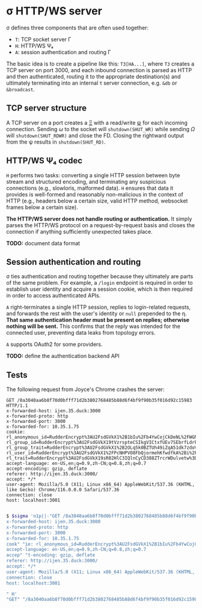 # σ HTTP/WS server
σ defines three components that are often used together:

+ `T`: TCP socket server Γ
+ `H`: HTTP/WS Ψ₄
+ `A`: session authentication and routing Γ

The basic idea is to create a pipeline like this: `T3[HA...]`, where `T3` creates a TCP server on port 3000, and each inbound connection is parsed as HTTP and then authenticated, routing it to the appropriate destination(s) and ultimately terminating into an internal τ server connection, e.g. `&db` or `&broadcast`.


## TCP server structure
A TCP server on a port creates a [Ξ](Xi.md) with a read/write [ψ](psi.md) for each incoming connection. Sending _ω_ to the socket will `shutdown(SHUT_WR)` while sending _Ω_ will `shutdown(SHUT_RDWR)` and close the FD. Closing the rightward output from the ψ results in `shutdown(SHUT_RD)`.


## HTTP/WS Ψ₄ codec
`H` performs two tasks: converting a single HTTP session between byte stream and structured encoding, and terminating any suspicious connections (e.g., slowloris, malformed data). `H` ensures that data it provides is well-formed and reasonably non-malicious in the context of HTTP (e.g., headers below a certain size, valid HTTP method, websocket frames below a certain size).

**The HTTP/WS server does not handle routing or authentication.** It simply parses the HTTP/WS protocol on a request-by-request basis and closes the connection if anything sufficiently unexpected takes place.

**TODO:** document data format


## Session authentication and routing
σ ties authentication and routing together because they ultimately are parts of the same problem. For example, a `/login` endpoint is required in order to establish user identity and acquire a session cookie, which is then required in order to access authenticated APIs.

`A` right-terminates a single HTTP session, replies to login-related requests, and forwards the rest with the user's identity or `null` prepended to the η. **That same authentication header must be present on replies; otherwise nothing will be sent.** This confirms that the reply was intended for the connected user, preventing data leaks from topology errors.

`A` supports OAuth2 for some providers.

**TODO:** define the authentication backend API


## Tests
The following request from Joyce's Chrome crashes the server:

```
GET /8a3040aa6b8f70d0bfff71d2b3802768485b88d6f4bf9f90b35f016d92c15983 HTTP/1.1
x-forwarded-host: ijen.35.duck:3000
x-forwarded-proto: http
x-forwarded-port: 3000
x-forwarded-for: 10.35.1.75
cookie: rl_anonymous_id=RudderEncrypt%3AU2FsdGVkX1%2B1bIu%2Fb4YwCojCkDeNL%2FWGNkg8p4RS0ShBxk%2F8EOcHVZrTCiHE3KV%2B%2B6QIdYKs%2FlYlSpAsjGqzQA%3D%3D; rl_group_id=RudderEncrypt%3AU2FsdGVkX19tVzrspteCSIkgVICtxfUEv7SEbrfLdrk%3D; rl_group_trait=RudderEncrypt%3AU2FsdGVkX1%2B2OLq5k0BZTUh49iZqA51dk7zdoVrFj00%3D; rl_user_id=RudderEncrypt%3AU2FsdGVkX1%2FPcNHPVO8FbQjormehKfwdfkA%2Bi%2FT8IIWmyHxAiSAEj%2F3RrDA85a7w; rl_trait=RudderEncrypt%3AU2FsdGVkX19sR02HlC3IQlnCyCD388ZTrcrWDulvetw%3D
accept-language: en-US,en;q=0.9,zh-CN;q=0.8,zh;q=0.7
accept-encoding: gzip, deflate
referer: http://ijen.35.duck:3000/
accept: */*
user-agent: Mozilla/5.0 (X11; Linux x86_64) AppleWebKit/537.36 (KHTML, like Gecko) Chrome/116.0.0.0 Safari/537.36
connection: close
host: localhost:3001


```


```bash
$ $sigma 'n1p||-"GET /8a3040aa6b8f70d0bfff71d2b3802768485b88d6f4bf9f90b35f016d92c15983 HTTP/1.1
x-forwarded-host: ijen.35.duck:3000
x-forwarded-proto: http
x-forwarded-port: 3000
x-forwarded-for: 10.35.1.75
cook" "ie: rl_anonymous_id=RudderEncrypt%3AU2FsdGVkX1%2B1bIu%2Fb4YwCojCkDeNL%2FWGNkg8p4RS0ShBxk%2F8EOcHVZrTCiHE3KV%2B%2B6QIdYKs%2FlYlSpAsjGqzQA%3D%3D; rl_group_id=RudderEncrypt%3AU2FsdGVkX19tVzrspteCSIkgVICtxfUEv7SEbrfLdrk%3D; rl_group_trait=RudderEncrypt%3AU2FsdGVkX1%2B2OLq5k0BZTUh49iZqA51dk7zdoVrFj00%3D; rl_user_id=RudderEncrypt%3AU2FsdGVkX1%2FPcNHPVO8FbQjormehKfwdfkA%2Bi%2FT8IIWmyHxAiSAEj%2F3RrDA85a7w; rl_trait=RudderEncrypt%3AU2FsdGVkX19sR02HlC3IQlnCyCD388ZTrcrWDulvetw%3D
accept-language: en-US,en;q=0.9,zh-CN;q=0.8,zh;q=0.7
accep" "t-encoding: gzip, deflate
referer: http://ijen.35.duck:3000/
accept: */*
user-agent: Mozilla/5.0 (X11; Linux x86_64) AppleWebKit/537.36 (KHTML, like Gecko) Chrome/116.0.0.0 Safari/537.36
connection: close
host: localhost:3001

" H'
"GET" "/8a3040aa6b8f70d0bfff71d2b3802768485b88d6f4bf9f90b35f016d92c15983" x-forwarded-host: "ijen.35.duck:3000" x-forwarded-proto: "http" x-forwarded-port: "3000" x-forwarded-for: "10.35.1.75" cookie: "rl_anonymous_id=RudderEncrypt%3AU2FsdGVkX1%2B1bIu%2Fb4YwCojCkDeNL%2FWGNkg8p4RS0ShBxk%2F8EOcHVZrTCiHE3KV%2B%2B6QIdYKs%2FlYlSpAsjGqzQA%3D%3D; rl_group_id=RudderEncrypt%3AU2FsdGVkX19tVzrspteCSIkgVICtxfUEv7SEbrfLdrk%3D; rl_group_trait=RudderEncrypt%3AU2FsdGVkX1%2B2OLq5k0BZTUh49iZqA51dk7zdoVrFj00%3D; rl_user_id=RudderEncrypt%3AU2FsdGVkX1%2FPcNHPVO8FbQjormehKfwdfkA%2Bi%2FT8IIWmyHxAiSAEj%2F3RrDA85a7w; rl_trait=RudderEncrypt%3AU2FsdGVkX19sR02HlC3IQlnCyCD388ZTrcrWDulvetw%3D" accept-language: "en-US,en;q=0.9,zh-CN;q=0.8,zh;q=0.7" accept-encoding: "gzip, deflate" referer: "http://ijen.35.duck:3000/" accept: "*/*" user-agent: "Mozilla/5.0 (X11; Linux x86_64) AppleWebKit/537.36 (KHTML, like Gecko) Chrome/116.0.0.0 Safari/537.36" connection: "close" host: "localhost:3001"
```
